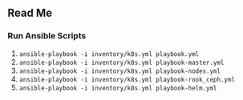 ## Read Me

### Run Ansible Scripts
1. `ansible-playbook -i inventory/k8s.yml playbook.yml`
1. `ansible-playbook -i inventory/k8s.yml playbook-master.yml`
1. `ansible-playbook -i inventory/k8s.yml playbook-nodes.yml`
1. `ansible-playbook -i inventory/k8s.yml playbook-rook_ceph.yml`
1. `ansible-playbook -i inventory/k8s.yml playbook-helm.yml`
